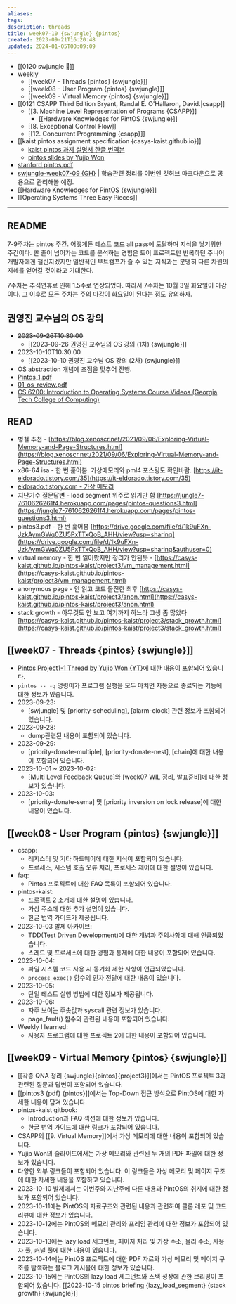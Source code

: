 ```yaml
---
aliases: 
tags: 
description: threads
title: week07-10 {swjungle} {pintos}
created: 2023-09-21T16:20:48
updated: 2024-01-05T00:09:09
---
```

- [[0120 swjungle 🤖]]
- weekly
	- [[week07 - Threads {pintos} {swjungle}]]
	- [[week08 - User Program {pintos} {swjungle}]]
	- [[week09 - Virtual Memory {pintos} {swjungle}]]
- [[0121 CSAPP Third Edition Bryant, Randal E. O'Hallaron, David.|csapp]]
	- [[3. Machine Level Representation of Programs {CSAPP}]]
		- [[Hardware Knowledges for PintOS {swjungle}]]
	- [[8. Exceptional Control Flow]]
	- [[12. Concurrent Programming {csapp}]]
- [[kaist pintos assignment specification {casys-kaist.github.io}]]
	- [kaist pintos 과제 설명서 한글 번역본](https://yjohdev.notion.site/KAIST-PINTOS-ebdc8be9d02d4475a4675c7b920e3653)
	- [pintos slides by Yujip Won](https://oslab.kaist.ac.kr/pintosslides/)
- [stanford pintos.pdf](https://web.stanford.edu/class/cs140/projects/pintos/pintos.pdf)
- [swjungle-week07-09 {GH}](https://github.com/ChoiWheatley/swjungle-week07-09) | 학습관련 정리를 이번엔 깃허브 마크다운으로 공용으로 관리해볼 예정.
- [[Hardware Knowledges for PintOS {swjungle}]]
- [[Operating Systems Three Easy Pieces]]
___

## README

7-9주차는 pintos 주간. 어떻게든 테스트 코드 all pass에 도달하며 지식을 쌓기위한 주간이다. 만 줄이 넘어가는 코드를 분석하는 경험은 토이 프로젝트만 반복하던 주니어 개발자에겐 챌린지겠지만 일반적인 부트캠프가 줄 수 있는 지식과는 분명히 다른 차원의 지혜를 얻어갈 것이라고 기대한다. 

7주차는 추석연휴로 인해 1.5주로 연장되었다. 따라서 7주차는 10월 3일 화요일이 마감이다. 그 이후로 모든 주차는 주의 마감이 화요일이 된다는 점도 유의하자.

## 권영진 교수님의 OS 강의

- ~~2023-09-26T10:30:00~~
	- [[2023-09-26 권영진 교수님의 OS 강의 (1차) {swjungle}]]
- 2023-10-10T10:30:00
	- [[2023-10-10 권영진 교수님 OS 강의 (2차) {swjungle}]]
- OS abstraction 개념에 초점을 맞추어 진행.
- [Pintos_1.pdf](https://drive.google.com/file/d/1rr1VobnaR8QiWq3TVImvzzHWWdB5d4B5/view)
- [01_os_review.pdf](https://drive.google.com/file/d/1v7ZT0uCqnSFQQY3jQsnXnCh9WHPpgQxZ/view)
- [CS 6200: Introduction to Operating Systems Course Videos (Georgia Tech College of Computing)](https://omscs.gatech.edu/cs-6200-introduction-operating-systems-course-videos)

## READ

- 병철 추천 - [https://blog.xenoscr.net/2021/09/06/Exploring-Virtual-Memory-and-Page-Structures.html](https://blog.xenoscr.net/2021/09/06/Exploring-Virtual-Memory-and-Page-Structures.html)
- x86-64 isa - 한 번 훑어봄. 가상메모리와 pml4 포스팅도 확인바람. [https://it-eldorado.tistory.com/35](https://it-eldorado.tistory.com/35)  
- [eldorado.tistory.com - 가상 메모리](https://it-eldorado.tistory.com/52)
- 지난기수 질문답변 - load segment 위주로 읽기만 함 [https://jungle7-7610626261f4.herokuapp.com/pages/pintos-questions3.html](https://jungle7-7610626261f4.herokuapp.com/pages/pintos-questions3.html)  
- pintos3.pdf - 한 번 훑어봄 [https://drive.google.com/file/d/1k9uFXn-JzkAymGWq0ZU5PxTTxQoB_AHH/view?usp=sharing](https://drive.google.com/file/d/1k9uFXn-JzkAymGWq0ZU5PxTTxQoB_AHH/view?usp=sharing&authuser=0)  
- virtual memory - 한 번 읽어봤지만 정리가 안된듯 - [https://casys-kaist.github.io/pintos-kaist/project3/vm_management.html](https://casys-kaist.github.io/pintos-kaist/project3/vm_management.html)  
- anonymous page - 안 읽고 코드 돌진한 최후 [https://casys-kaist.github.io/pintos-kaist/project3/anon.html](https://casys-kaist.github.io/pintos-kaist/project3/anon.html)  
- stack growth - 아무것도 안 보고 여기까지 하느라 고생 좀 많았다 [https://casys-kaist.github.io/pintos-kaist/project3/stack_growth.html](https://casys-kaist.github.io/pintos-kaist/project3/stack_growth.html)

## [[week07 - Threads {pintos} {swjungle}]]

- [Pintos Project1-1 Thread by Yujip Won {YT}](https://github.com/ChoiWheatley/swjungle-week07-09/blob/master/doc/Project1%20Threads.md)에 대한 내용이 포함되어 있습니다.
- `pintos -- -q` 명령어가 프로그램 실행을 모두 마치면 자동으로 종료되는 기능에 대한 정보가 있습니다.
- 2023-09-23:
    - [swjungle] 및 [priority-scheduling], [alarm-clock] 관련 정보가 포함되어 있습니다.
- 2023-09-28:
    - dump관련된 내용이 포함되어 있습니다.
- 2023-09-29:
    - [priority-donate-multiple], [priority-donate-nest], [chain]에 대한 내용이 포함되어 있습니다.
- 2023-10-01 ~ 2023-10-02:
    - [Multi Level Feedback Queue]와 [week07 WIL 정리, 발표준비]에 대한 정보가 있습니다.
- 2023-10-03:
    - [priority-donate-sema] 및 [priority inversion on lock release]에 대한 내용이 있습니다.

## [[week08 - User Program {pintos} {swjungle}]]

- csapp:
    - 레지스터 및 기타 하드웨어에 대한 지식이 포함되어 있습니다.
    - 프로세스, 시스템 호출 오류 처리, 프로세스 제어에 대한 설명이 있습니다.
- faq:
    - Pintos 프로젝트에 대한 FAQ 목록이 포함되어 있습니다.
- pintos-kaist:
    - 프로젝트 2 소개에 대한 설명이 있습니다.
    - 가상 주소에 대한 추가 설명이 있습니다.
    - 한글 번역 가이드가 제공됩니다.
- 2023-10-03 발제 아카이브:
    - TDD(Test Driven Development)에 대한 개념과 주의사항에 대해 언급되었습니다.
    - 스레드 및 프로세스에 대한 경험과 통제에 대한 내용이 포함되어 있습니다.
- 2023-10-04:
    - 파일 시스템 코드 사용 시 동기화 제한 사항이 언급되었습니다.
    - `process_exec()` 함수의 인자 전달에 대한 내용이 있습니다.
- 2023-10-05:
    - 단일 테스트 실행 방법에 대한 정보가 제공됩니다.
- 2023-10-06:
    - 자주 보이는 주솟값과 syscall 관련 정보가 있습니다.
    - page_fault() 함수와 관련된 내용이 포함되어 있습니다.
- Weekly I learned:
    - 사용자 프로그램에 대한 프로젝트 2에 대한 내용이 포함되어 있습니다.

## [[week09 - Virtual Memory {pintos} {swjungle}]]

- [[각종 QNA 정리 {swjungle}{pintos}{project3}]]에서는 PintOS 프로젝트 3과 관련된 질문과 답변이 포함되어 있습니다.
- [[pintos3 {pdf} {pintos}]]에서는 Top-Down 접근 방식으로 PintOS에 대한 자세한 내용이 담겨 있습니다.
- pintos-kaist gitbook:
    - Introduction과 FAQ 섹션에 대한 정보가 있습니다.
    - 한글 번역 가이드에 대한 링크가 포함되어 있습니다.
- CSAPP의 [[9. Virtual Memory]]에서 가상 메모리에 대한 내용이 포함되어 있습니다.
- Yujip Won의 슬라이드에서는 가상 메모리와 관련된 두 개의 PDF 파일에 대한 정보가 있습니다.
- 다양한 외부 링크들이 포함되어 있습니다. 이 링크들은 가상 메모리 및 페이지 구조에 대한 자세한 내용을 포함하고 있습니다.
- 2023-10-10 발제에서는 이번주와 지난주에 다룬 내용과 PintOS의 취지에 대한 정보가 포함되어 있습니다.
- 2023-10-11에는 PintOS의 자료구조와 관련된 내용과 관련하여 클론 레포 및 코드 리뷰에 대한 정보가 있습니다.
- 2023-10-12에는 PintOS의 메모리 관리와 프레임 관리에 대한 정보가 포함되어 있습니다.
- 2023-10-13에는 lazy load 세그먼트, 페이지 처리 및 가상 주소, 물리 주소, 사용자 풀, 커널 풀에 대한 내용이 있습니다.
- 2023-10-14에는 PintOS 프로젝트에 대한 PDF 자료와 가상 메모리 및 페이지 구조를 탐색하는 블로그 게시물에 대한 정보가 있습니다.
- 2023-10-15에는 PintOS의 lazy load 세그먼트와 스택 성장에 관한 브리핑이 포함되어 있습니다. [[2023-10-15 pintos briefing {lazy_load_segment} {stack growth} {swjungle}]]
